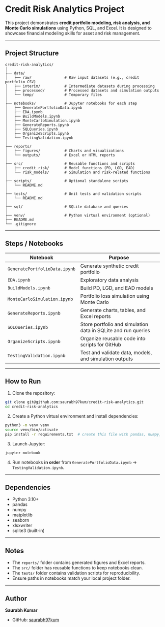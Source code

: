 # Credit Risk Analytics Project

This project demonstrates **credit portfolio modeling, risk analysis, and Monte Carlo simulations** using Python, SQL, and Excel. It is designed to showcase financial modeling skills for asset and risk management.

---

## Project Structure
```text
credit-risk-analytics/
│
├── data/
│   ├── raw/               # Raw input datasets (e.g., credit portfolio CSV)
│   ├── interim/           # Intermediate datasets during processing
│   ├── processed/         # Processed datasets and simulation outputs
│   └── temp/              # Temporary files
│
├── notebooks/             # Jupyter notebooks for each step
│   ├── GeneratePortfolioData.ipynb
│   ├── EDA.ipynb
│   ├── BuildModels.ipynb
│   ├── MonteCarloSimulation.ipynb
│   ├── GenerateReports.ipynb
│   ├── SQLQueries.ipynb
│   ├── OrganizeScripts.ipynb
│   └── TestingValidation.ipynb
│
├── reports/
│   ├── figures/           # Charts and visualizations
│   └── outputs/           # Excel or HTML reports
│
├── src/                   # Reusable functions and scripts
│   ├── credit_risk/       # Model functions (PD, LGD, EAD)
│   └── risk_models/       # Simulation and risk-related functions
│
├── scripts/               # Optional standalone scripts
│   └── README.md
│
├── tests/                 # Unit tests and validation scripts
│   └── README.md
│
├── sql/                   # SQLite database and queries
│
├── venv/                  # Python virtual environment (optional)
├── README.md
└── .gitignore
```
---

## Steps / Notebooks

| Notebook | Purpose |
|----------|---------|
| `GeneratePortfolioData.ipynb` | Generate synthetic credit portfolio |
| `EDA.ipynb` | Exploratory data analysis |
| `BuildModels.ipynb` | Build PD, LGD, and EAD models |
| `MonteCarloSimulation.ipynb` | Portfolio loss simulation using Monte Carlo |
| `GenerateReports.ipynb` | Generate charts, tables, and Excel reports |
| `SQLQueries.ipynb` | Store portfolio and simulation data in SQLite and run queries |
| `OrganizeScripts.ipynb` | Organize reusable code into scripts for GitHub |
| `TestingValidation.ipynb` | Test and validate data, models, and simulation outputs |

---

## How to Run

1. Clone the repository:

```bash
git clone git@github.com:saurabh97kum/credit-risk-analytics.git
cd credit-risk-analytics
```

2. Create a Python virtual environment and install dependencies:

```bash
python3 -m venv venv
source venv/bin/activate
pip install -r requirements.txt  # create this file with pandas, numpy, matplotlib, seaborn, xlsxwriter, etc.
```

3. Launch Jupyter:

```bash
jupyter notebook
```

4. Run notebooks **in order** from `GeneratePortfolioData.ipynb` → `TestingValidation.ipynb`.

---

## Dependencies

- Python 3.10+  
- pandas  
- numpy  
- matplotlib  
- seaborn  
- xlsxwriter  
- sqlite3 (built-in)  

---

## Notes

- The `reports/` folder contains generated figures and Excel reports.  
- The `src/` folder has reusable functions to keep notebooks clean.  
- The `tests/` folder contains validation scripts for reproducibility.  
- Ensure paths in notebooks match your local project folder.  

---

## Author

**Saurabh Kumar**  
- GitHub: [saurabh97kum](https://github.com/saurabh97kum)

